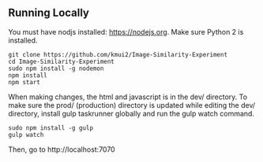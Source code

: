 ## Running Locally

You must have nodjs installed: https://nodejs.org. Make sure Python 2 is installed.

```
git clone https://github.com/kmui2/Image-Similarity-Experiment
cd Image-Similarity-Experiment
sudo npm install -g nodemon
npm install
npm start
```

When making changes, the html and javascript is in the dev/ directory. To make sure the prod/ (production) directory is
updated while editing the dev/ directory, install gulp taskrunner globally and run the gulp watch command.

```
sudo npm install -g gulp
gulp watch
```

Then, go to http://localhost:7070